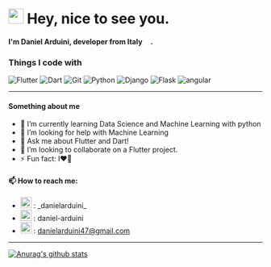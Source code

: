 ### <h1><img src="https://emojis.slackmojis.com/emojis/images/1531849430/4246/blob-sunglasses.gif?1531849430" width="30"/> Hey, nice to see you.</h1>

#### I'm Daniel Arduini, developer from Italy <img src="https://image.flaticon.com/icons/svg/197/197626.svg" width="13"/>.


### Things I code with
<p>
  <img alt="Flutter" src="https://img.shields.io/badge/-Flutter-01579B?style=flat-square&logo=flutter&logoColor=white" />
  <img alt="Dart" src="https://img.shields.io/badge/-Dart-01579B?style=flat-square&logo=dart&logoColor=white" /> 
  <img alt="Git" src="https://img.shields.io/badge/-Git-F05032?style=flat-square&logo=git&logoColor=white" />
  <img alt="Python" src="https://img.shields.io/badge/-Python-356D9A?style=flat-square&logo=python&logoColor=white" />
  <img alt="Django" src="https://img.shields.io/badge/-Django-43853d?style=flat-square&logo=django&logoColor=white" />
  <img alt="Flask" src="https://img.shields.io/badge/-Flask-484848?style=flat-square&logo=flask&logoColor=white" />
  <img alt="angular" src="https://img.shields.io/badge/-Angular-DD0031?style=flat-square&logo=angular&logoColor=white" />
</p>

---

#### Something about me
- 🌱 I’m currently learning Data Science and Machine Learning with python
- 🤔 I’m looking for help with Machine Learning
- 💬 Ask me about Flutter and Dart!
- 👯 I’m looking to collaborate on a Flutter project.
- ⚡ Fun fact: I❤️🏀

#### 📫 How to reach me: 
- [<img alt="_danielarduini_ | Instagram" width="22px" src="https://cdn.jsdelivr.net/npm/simple-icons@v3/icons/instagram.svg" />][instagram] : \_danielarduini\_
- [<img alt="daniel-arduini | LinkedIn" width="22px" src="https://cdn.jsdelivr.net/npm/simple-icons@v3/icons/linkedin.svg" />][linkedin] : daniel-arduini
- [<img alt="danielarduini47@gmail.com | Mail" width="22px" src="https://cdn.jsdelivr.net/npm/simple-icons@v3/icons/gmail.svg" />][mail] : danielarduini47@gmail.com

---


[![Anurag's github stats](https://github-readme-stats.vercel.app/api?username=Daniel203)](https://github.com/anuraghazra/github-readme-stats)


<!--
**Daniel203/Daniel203** is a ✨ _special_ ✨ repository because its `README.md` (this file) appears on your GitHub profile.

Here are some ideas to get you started:

- 🔭 I’m currently working on ...
- 🌱 I’m currently learning ...
- 👯 I’m looking to collaborate on ...
- 🤔 I’m looking for help with ...
- 💬 Ask me about ...
- 📫 How to reach me: ...
- 😄 Pronouns: ...
- ⚡ Fun fact: ...
-->

[instagram]: https://www.instagram.com/_danielarduini_
[linkedin]: https://www.linkedin.com/in/daniel-arduini/
[mail]: mailto:danielarduini47@gmail.com
